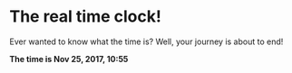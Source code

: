 # The real time clock!

Ever wanted to know what the time is? Well, your journey is about to end!

**The time is Nov 25, 2017, 10:55**